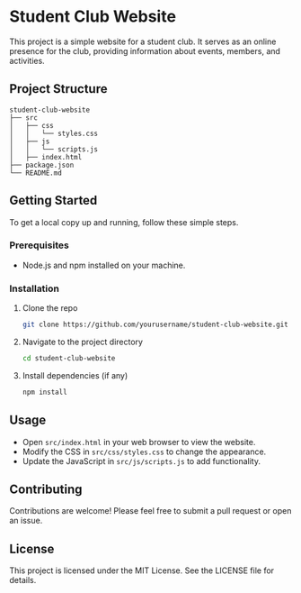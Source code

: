 # Student Club Website

This project is a simple website for a student club. It serves as an online presence for the club, providing information about events, members, and activities.

## Project Structure

```
student-club-website
├── src
│   ├── css
│   │   └── styles.css
│   ├── js
│   │   └── scripts.js
│   ├── index.html
├── package.json
└── README.md
```

## Getting Started

To get a local copy up and running, follow these simple steps.

### Prerequisites

- Node.js and npm installed on your machine.

### Installation

1. Clone the repo
   ```bash
   git clone https://github.com/yourusername/student-club-website.git
   ```
2. Navigate to the project directory
   ```bash
   cd student-club-website
   ```
3. Install dependencies (if any)
   ```bash
   npm install
   ```

## Usage

- Open `src/index.html` in your web browser to view the website.
- Modify the CSS in `src/css/styles.css` to change the appearance.
- Update the JavaScript in `src/js/scripts.js` to add functionality.

## Contributing

Contributions are welcome! Please feel free to submit a pull request or open an issue.

## License

This project is licensed under the MIT License. See the LICENSE file for details.